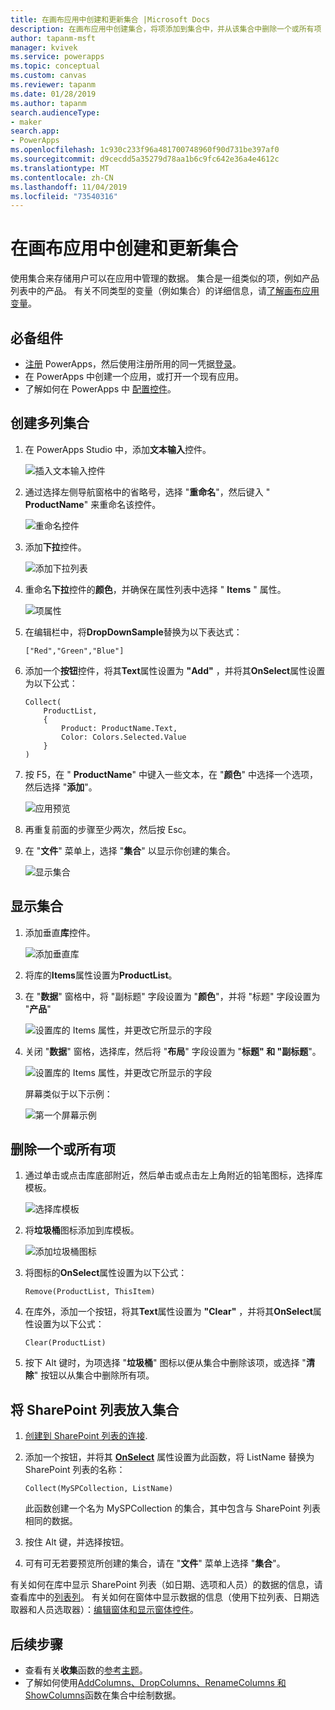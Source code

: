 ```yaml
---
title: 在画布应用中创建和更新集合 |Microsoft Docs
description: 在画布应用中创建集合，将项添加到集合中，并从该集合中删除一个或所有项
author: tapanm-msft
manager: kvivek
ms.service: powerapps
ms.topic: conceptual
ms.custom: canvas
ms.reviewer: tapanm
ms.date: 01/28/2019
ms.author: tapanm
search.audienceType:
- maker
search.app:
- PowerApps
ms.openlocfilehash: 1c930c233f96a481700748960f90d731be397af0
ms.sourcegitcommit: d9cecdd5a35279d78aa1b6c9fc642e36a4e4612c
ms.translationtype: MT
ms.contentlocale: zh-CN
ms.lasthandoff: 11/04/2019
ms.locfileid: "73540316"
---
```

# <a name="create-and-update-a-collection-in-a-canvas-app"></a>在画布应用中创建和更新集合

使用集合来存储用户可以在应用中管理的数据。 集合是一组类似的项，例如产品列表中的产品。 有关不同类型的变量（例如集合）的详细信息，请[了解画布应用变量](working-with-variables.md)。

## <a name="prerequisites"></a>必备组件

- [注册](../signup-for-powerapps.md) PowerApps，然后使用注册所用的同一凭据[登录](https://make.powerapps.com?utm_source=padocs&utm_medium=linkinadoc&utm_campaign=referralsfromdoc)。
- 在 PowerApps 中创建一个应用，或打开一个现有应用。
- 了解如何在 PowerApps 中 [配置控件](add-configure-controls.md)。

## <a name="create-a-multicolumn-collection"></a>创建多列集合

1. 在 PowerApps Studio 中，添加**文本输入**控件。

    ![插入文本输入控件](./media/create-update-collection/add-textbox.png)

1. 通过选择左侧导航窗格中的省略号，选择 "**重命名**"，然后键入 " **ProductName**" 来重命名该控件。

    ![重命名控件](./media/create-update-collection/rename-textbox.png)

1. 添加**下拉**控件。

    ![添加下拉列表](./media/create-update-collection/add-dropdown.png)

1. 重命名**下拉**控件的**颜色**，并确保在属性列表中选择 " **Items** " 属性。

    ![项属性](./media/create-update-collection/items-property.png)

1. 在编辑栏中，将**DropDownSample**替换为以下表达式：

    `["Red","Green","Blue"]`

1. 添加一个**按钮**控件，将其**Text**属性设置为 **"Add"** ，并将其**OnSelect**属性设置为以下公式：

    ```powerapps-dot
    Collect(
        ProductList,
        {
            Product: ProductName.Text,
            Color: Colors.Selected.Value
        }
    )
    ```

1. 按 F5，在 " **ProductName**" 中键入一些文本，在 "**颜色**" 中选择一个选项，然后选择 "**添加**"。

    ![应用预览](./media/create-update-collection/preview-add.png)

1. 再重复前面的步骤至少两次，然后按 Esc。

1. 在 "**文件**" 菜单上，选择 "**集合**" 以显示你创建的集合。

    ![显示集合](./media/create-update-collection/show-collection.png)

## <a name="show-a-collection"></a>显示集合

1. 添加垂直**库**控件。

    ![添加垂直库](./media/create-update-collection/add-gallery.png)

1. 将库的**Items**属性设置为**ProductList**。

1. 在 "**数据**" 窗格中，将 "副标题" 字段设置为 "**颜色**"，并将 "标题" 字段设置为 "**产品**"

    ![设置库的 Items 属性，并更改它所显示的字段](./media/create-update-collection/configure-gallery.png)

1. 关闭 "**数据**" 窗格，选择库，然后将 "**布局**" 字段设置为 "**标题" 和 "副标题**"。

    ![设置库的 Items 属性，并更改它所显示的字段](./media/create-update-collection/change-layout.png)

    屏幕类似于以下示例：

    ![第一个屏幕示例](./media/create-update-collection/screen-example1.png)

## <a name="remove-one-or-all-items"></a>删除一个或所有项

1. 通过单击或点击库底部附近，然后单击或点击左上角附近的铅笔图标，选择库模板。

    ![选择库模板](./media/create-update-collection/select-template.png)

1. 将**垃圾桶**图标添加到库模板。

    ![添加垃圾桶图标](./media/create-update-collection/trash-icon.png)

1. 将图标的**OnSelect**属性设置为以下公式：

    `Remove(ProductList, ThisItem)`

1. 在库外，添加一个按钮，将其**Text**属性设置为 **"Clear"** ，并将其**OnSelect**属性设置为以下公式：

    `Clear(ProductList)`

1. 按下 Alt 键时，为项选择 "**垃圾桶**" 图标以便从集合中删除该项，或选择 "**清除**" 按钮以从集合中删除所有项。

## <a name="put-a-sharepoint-list-into-a-collection"></a>将 SharePoint 列表放入集合

1. [创建到 SharePoint 列表的连接](connections/connection-sharepoint-online.md#create-a-connection).

1. 添加一个按钮，并将其 **[OnSelect](controls/properties-core.md)** 属性设置为此函数，将 ListName 替换为 SharePoint 列表的名称：<br>

    `Collect(MySPCollection, ListName)`

    此函数创建一个名为 MySPCollection 的集合，其中包含与 SharePoint 列表相同的数据。

1. 按住 Alt 键，并选择按钮。

1. 可有可无若要预览所创建的集合，请在 "**文件**" 菜单上选择 "**集合**"。

有关如何在库中显示 SharePoint 列表（如日期、选项和人员）的数据的信息，请查看库中的[列表列](connections/connection-sharepoint-online.md#show-list-columns-in-a-gallery)。 有关如何在窗体中显示数据的信息（使用下拉列表、日期选取器和人员选取器）：[编辑窗体和显示窗体控件](controls/control-form-detail.md)。

## <a name="next-steps"></a>后续步骤

- 查看有关**收集**函数的[参考主题](functions/function-clear-collect-clearcollect.md)。
- 了解如何使用[AddColumns、DropColumns、RenameColumns 和 ShowColumns](functions/function-table-shaping.md)函数在集合中绘制数据。
